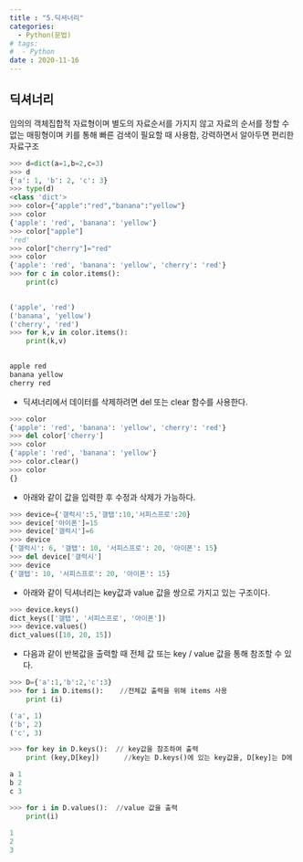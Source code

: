 ```yaml
---
title : "5.딕셔너리"
categories:
  - Python(문법)
# tags:
#  - Python
date : 2020-11-16
---
```


딕셔너리  
--- 

임의의 객체집합적 자료형이며 별도의 자료순서를 가지지 않고 자료의 순서를 정할 수 없는 매핑형이며 키를 통해 빠른 검색이 필요할 때 사용함, 강력하면서 알아두면 편리한 자료구조  

```python
>>> d=dict(a=1,b=2,c=3)
>>> d
{'a': 1, 'b': 2, 'c': 3}
>>> type(d)
<class 'dict'>
>>> color={"apple":"red","banana":"yellow"}
>>> color
{'apple': 'red', 'banana': 'yellow'}
>>> color["apple"]
'red'
>>> color["cherry"]="red"
>>> color
{'apple': 'red', 'banana': 'yellow', 'cherry': 'red'}
>>> for c in color.items():
	print(c)

	
('apple', 'red')
('banana', 'yellow')
('cherry', 'red')
>>> for k,v in color.items():
	print(k,v)

	
apple red
banana yellow
cherry red
```  
- 딕셔너리에서 데이터를 삭제하려면 del 또는 clear 함수를  사용한다.  

```python
>>> color
{'apple': 'red', 'banana': 'yellow', 'cherry': 'red'}
>>> del color['cherry']
>>> color
{'apple': 'red', 'banana': 'yellow'}
>>> color.clear()
>>> color
{}
```
- 아래와 같이 값을 입력한 후 수정과 삭제가 가능하다.  

```python
>>> device={'갤럭시':5,'갤탭':10,'서피스프로':20}
>>> device['아이폰']=15
>>> device['갤럭시']=6
>>> device
{'갤럭시': 6, '갤탭': 10, '서피스프로': 20, '아이폰': 15}
>>> del device['갤럭시']
>>> device
{'갤탭': 10, '서피스프로': 20, '아이폰': 15}
```

- 아래와 같이 딕셔너리는 key값과 value 값을 쌍으로 가지고 있는 구조이다.  

```python
>>> device.keys()
dict_keys(['갤탭', '서피스프로', '아이폰'])
>>> device.values()
dict_values([10, 20, 15])
```

- 다음과 같이 반복값을 출력할 때 전체 값 또는 key / value 값을 통해 참조할 수 있다.  

```python
>>> D={'a':1,'b':2,'c':3}
>>> for i in D.items():    //전체값 출력을 위해 items 사용
	print (i)

('a', 1)
('b', 2)
('c', 3)

>>> for key in D.keys():  // key값을 참조하여 출력
	print (key,D[key])      //key는 D.keys()에 있는 key값을, D[key]는 D에 key값에 대응하는 value값을 출력

a 1
b 2
c 3

>>> for i in D.values():  //value 값을 출력
	print(i)
	
1
2
3
```


